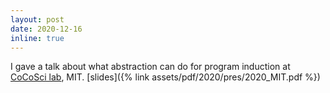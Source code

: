 ```yaml
---
layout: post
date: 2020-12-16
inline: true
---
```


I gave a talk about what abstraction can do for program induction at [CoCoSci lab](http://cocosci.mit.edu/), MIT. [slides]({% link assets/pdf/2020/pres/2020_MIT.pdf %})
